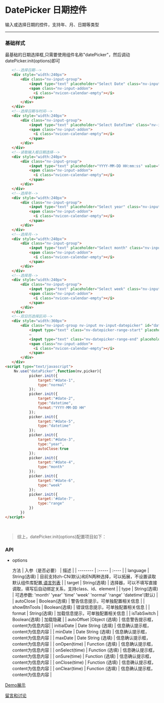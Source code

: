 # DatePicker 日期控件

输入或选择日期的控件，支持年、月、日期等类型

---

### 基础样式

最基础的日期选择框,只需要使用组件名称"datePicker"，然后调动datePicker.init(options)即可


```html
   <!--选择日期-->
   <div style="width:240px">
       <div class="nv-input-group">
           <input type="text" placeholder="Select Date" class="nv-input" id="date-1">
           <span class="nv-input-addon">
             <i class="nvicon-calendar-empty"></i>
           </span>
       </div>
   </div>
   <!--选择日期与时间-->
   <div style="width:240px">
       <div class="nv-input-group">
           <input type="text" placeholder="Select DateTime" class="nv-input" id="date-2">
           <span class="nv-input-addon">
             <i class="nvicon-calendar-empty"></i>
           </span>
       </div>
   </div>
   <!--读取输入框日期选择-->
   <div style="width:240px">
       <div class="nv-input-group">
           <input type="text" placeholder="YYYY-MM-DD HH:mm:ss" value="1987-07-29 06:10:38" class="nv-input" id="date-5">
           <span class="nv-input-addon">
             <i class="nvicon-calendar-empty"></i>
           </span>
       </div>
   </div>
   <!--选择年-->
   <div style="width:240px">
       <div class="nv-input-group">
           <input type="text" placeholder="Select year" class="nv-input" id="date-3">
           <span class="nv-input-addon">
             <i class="nvicon-calendar-empty"></i>
           </span>
       </div>
   </div>
   <!--选择月-->
   <div style="width:240px">
       <div class="nv-input-group">
           <input type="text" placeholder="Select month" class="nv-input" id="date-4">
           <span class="nv-input-addon">
             <i class="nvicon-calendar-empty"></i>
           </span>
       </div>
   </div>
   <!--选择周-->
   <div style="width:240px">
       <div class="nv-input-group">
           <input type="text" placeholder="Select week" class="nv-input" id="date-6">
           <span class="nv-input-addon">
             <i class="nvicon-calendar-empty"></i>
           </span>
       </div>
   </div>
   <!--双日历选择区间-->
   <div style="width:360px">
       <div class="nv-input-group nv-input nv-input-datepicker" id="date-7">
           <input type="text" class="nv-datepicker-range-start" placeholder="Start Date" readonly>
           —
           <input type="text" class="nv-datepicker-range-end" placeholder="End Date" readonly>
           <span class="nv-input-addon">
             <i class="nvicon-calendar-empty"></i>
           </span>
       </div>
   </div>
<script type="text/javascript">
    Nv.use("dataPicker",function(nv,picker){
           picker.init({
               target:"#date-1",
               type:"normal"
           });
           picker.init({
               target:"#date-2",
               type:"datetime",
               format:"YYYY-MM-DD HH"
           });
           picker.init({
               target:"#date-5",
               type:"datetime"
           });
           picker.init({
               target:"#date-3",
               type:"year",
               autoClose:true
           });
           picker.init({
               target:"#date-4",
               type:"month"
           });
           picker.init({
               target:"#date-6",
               type:"week"
           });
           picker.init({
               target:'#date-7',
               type:"range"
           })
       })
</script>
```

<br/>

> 综上，datePicker.init(options)配置项目如下：

### API

+ options
 
  方法  | 入参（是否必要）   |  描述  |
 | --------    | :----- | :----  |
 | language | String(选填)  | 目前支持zh-CN(默认)和EN两种选择，可以拓展，不设置读取默认组件库配置,[语言列表](https://github.com/guguaihaha/Nv-engine/blob/master/docs/language.md) |
 | target  | String(选填)    | 选择器，可以不填写直接调取，填写后自动绑定关系，支持class、id、element |
 | type | String(选填)   | 可选参数:
                         'month'
                         'year'
                         'time'
                         'week'
                         'normal'
                         'range'
                         'datetime'(默认) |
 | autoClose  | Boolean(选填)  | 警告信息提示，可单独配置相关信息 |
 | showBtnTools  | Boolean(选填)   | 错误信息提示，可单独配置相关信息 |
 | format  | String(选填)    | 加载信息提示，可单独配置相关信息 |
 | isTabSwitch | Boolean(选填)  | 加载隐藏 |
 | autoOffset  |Object (选填)  | 信息警告提示框，content为信息内容|
 | initialDate  | Date String (选填)  | 信息确认提示框，content为信息内容 |
 | minDate  | Date String (选填)  | 信息确认提示框，content为信息内容 |
 | maxDate  | Date String (选填)  | 信息确认提示框，content为信息内容 |
 | onOpen(time)  | Function (选填)  | 信息确认提示框，content为信息内容 |
 | onSelect(time)  | Function (选填)  | 信息确认提示框，content为信息内容 |
 | onSure(time)  | Function (选填) | 信息确认提示框，content为信息内容 |
 | onClose(time)  | Function (选填)  | 信息确认提示框，content为信息内容 |
 | onClear(time)  | Function (选填) | 信息确认提示框，content为信息内容 |



[Demo展示](http://nv.zhangjinglin.cn/api?type=message)

[留言和讨论](https://github.com/guguaihaha/nv-source/issues/29)

    